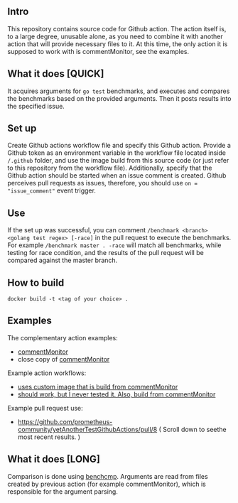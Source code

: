 ## Intro
This repository contains source code for Github action. The action itself is, to a large degree, unusable alone, as you need to combine it with another action that will provide necessary files to it. At this time, the only action it is supposed to work with is commentMonitor, see the examples.

## What it does [QUICK]
It acquires arguments for `go test` benchmarks, and executes and compares the benchmarks based on the provided arguments. Then it posts results into the specified issue.

## Set up
Create Github actions workflow file and specify this Github action. Provide a Github token as an environment variable in the workflow file located inside `/.github` folder, and use the image build from this source code (or just refer to this repository from the workflow file). Additionally, specify that the Github action should be started when an issue comment is created. Github perceives pull requests as issues, therefore, you should use `on = "issue_comment"` event trigger.

## Use
If the set up was successful, you can comment `/benchmark <branch> <golang test regex> [-race]` in the pull request to execute the benchmarks. For example `/benchmark master . -race` will match all benchmarks, while testing for race condition, and the results of the pull request will be compared against the master branch.

## How to build
`docker build -t <tag of your choice> .`

## Examples
The complementary action examples:
- [commentMonitor](https://github.com/prometheus/prombench/tree/master/cmd/tools/commentMonitor)
- close copy of [commentMonitor](https://github.com/prometheus-community/yetAnotherTestGithubActions/tree/master/actions/main)

Example action workflows:
- [uses custom image that is build from commentMonitor](https://github.com/prometheus-community/yetAnotherTestGithubActions/blob/9fd48fced9dec8f5ecf92fce1e532c0d40508641/.github/main.workflow)
- [should work, but I never tested it. Also, build from commentMonitor](https://github.com/prometheus-community/github_actions/blob/bbba2f5ffc300914191730f9cfc9c1c1df694306/.github/main.workflow)

Example pull request use:
- https://github.com/prometheus-community/yetAnotherTestGithubActions/pull/8 ( Scroll down to seethe most recent results. )

## What it does [LONG]
Comparison is done using [benchcmp](https://godoc.org/golang.org/x/tools/cmd/benchcmp). Arguments are read from files created by previous action (for example commentMonitor), which is responsible for the argument parsing.